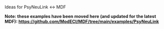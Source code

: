 Ideas for PsyNeuLink <-> MDF


**Note: these examples have been moved here (and updated for the latest MDF): https://github.com/ModECI/MDF/tree/main/examples/PsyNeuLink**

